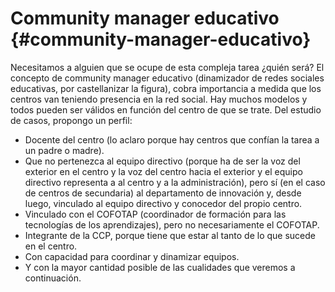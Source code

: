 # Community manager educativo {#community-manager-educativo}

Necesitamos a alguien que se ocupe de esta compleja tarea ¿quién será? El concepto de community manager educativo (dinamizador de redes sociales educativas, por castellanizar la figura), cobra importancia a medida que los centros van teniendo presencia en la red social. Hay muchos modelos y todos pueden ser válidos en función del centro de que se trate. Del estudio de casos, propongo un perfil:

*   Docente del centro (lo aclaro porque hay centros que confían la tarea a un padre o madre).
*   Que no pertenezca al equipo directivo (porque ha de ser la voz del exterior en el centro y la voz del centro hacia el exterior y el equipo directivo representa a al centro y a la administración), pero sí (en el caso de centros de secundaria) al departamento de innovación y, desde luego, vinculado al equipo directivo y conocedor del propio centro.
*   Vinculado con el COFOTAP (coordinador de formación para las tecnologías de los aprendizajes), pero no necesariamente el COFOTAP.
*   Integrante de la CCP, porque tiene que estar al tanto de lo que sucede en el centro.
*   Con capacidad para coordinar y dinamizar equipos.
*   Y con la mayor cantidad posible de las cualidades que veremos a continuación.